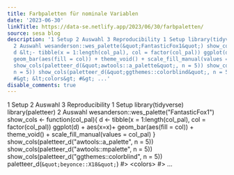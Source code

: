 ```yaml
---
title: Farbpaletten für nominale Variablen
date: '2023-06-30'
linkTitle: https://data-se.netlify.app/2023/06/30/farbpaletten/
source: sesa blog
description: '1 Setup 2 Auswahl 3 Reproducibility 1 Setup library(tidyverse) library(paletteer)
  2 Auswahl wesanderson::wes_palette(&quot;FantasticFox1&quot;) show_cols &lt;- function(col_pal){
  d &lt;- tibble(x = 1:length(col_pal), col = factor(col_pal)) ggplot(d) + aes(x=x)+
  geom_bar(aes(fill = col)) + theme_void() + scale_fill_manual(values = col_pal) }
  show_cols(paletteer_d(&quot;awtools::a_palette&quot;, n = 5)) show_cols(paletteer_d(&quot;awtools::mpalette&quot;,
  n = 5)) show_cols(paletteer_d(&quot;ggthemes::colorblind&quot;, n = 5)) paletteer_d(`&quot;beyonce::X18&quot;`)
  #&gt; &lt;colors&gt; #&gt; ...'
disable_comments: true
---
```

1 Setup 2 Auswahl 3 Reproducibility 1 Setup library(tidyverse) library(paletteer) 2 Auswahl wesanderson::wes_palette(&quot;FantasticFox1&quot;) show_cols &lt;- function(col_pal){ d &lt;- tibble(x = 1:length(col_pal), col = factor(col_pal)) ggplot(d) + aes(x=x)+ geom_bar(aes(fill = col)) + theme_void() + scale_fill_manual(values = col_pal) } show_cols(paletteer_d(&quot;awtools::a_palette&quot;, n = 5)) show_cols(paletteer_d(&quot;awtools::mpalette&quot;, n = 5)) show_cols(paletteer_d(&quot;ggthemes::colorblind&quot;, n = 5)) paletteer_d(`&quot;beyonce::X18&quot;`) #&gt; &lt;colors&gt; #&gt; ...